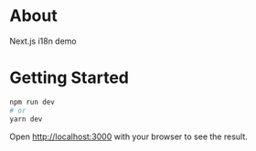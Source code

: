# About

Next.js i18n demo

# Getting Started

```bash
npm run dev
# or
yarn dev
```

Open [http://localhost:3000](http://localhost:3000) with your browser to see the result.